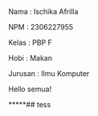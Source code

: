 Nama : Ischika Afrilla

NPM : 2306227955

Kelas : PBP F

Hobi : Makan

Jurusan : Ilmu Komputer

Hello semua!


*****##
tess